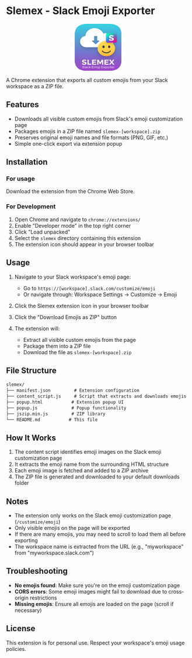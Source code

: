 # Slemex - Slack Emoji Exporter

<div style="text-align: center">
<img src="icon128.png" alt="Slemex Icon" width="128" height="128">
</div>

A Chrome extension that exports all custom emojis from your Slack workspace as a ZIP file.

## Features

- Downloads all visible custom emojis from Slack's emoji customization page
- Packages emojis in a ZIP file named `slemex-[workspace].zip`
- Preserves original emoji names and file formats (PNG, GIF, etc.)
- Simple one-click export via extension popup

## Installation

### For usage

Download the extension from the Chrome Web Store.

### For Development

1. Open Chrome and navigate to `chrome://extensions/`
2. Enable "Developer mode" in the top right corner
3. Click "Load unpacked"
4. Select the `slemex` directory containing this extension
5. The extension icon should appear in your browser toolbar

## Usage

1. Navigate to your Slack workspace's emoji page:
   - Go to `https://[workspace].slack.com/customize/emoji`
   - Or navigate through: Workspace Settings → Customize → Emoji

2. Click the Slemex extension icon in your browser toolbar

3. Click the "Download Emojis as ZIP" button

4. The extension will:
   - Extract all visible custom emojis from the page
   - Package them into a ZIP file
   - Download the file as `slemex-[workspace].zip`

## File Structure

```
slemex/
├── manifest.json         # Extension configuration
├── content_script.js     # Script that extracts and downloads emojis
├── popup.html           # Extension popup UI
├── popup.js             # Popup functionality
├── jszip.min.js         # ZIP library
└── README.md           # This file
```

## How It Works

1. The content script identifies emoji images on the Slack emoji customization page
2. It extracts the emoji name from the surrounding HTML structure
3. Each emoji image is fetched and added to a ZIP archive
4. The ZIP file is generated and downloaded to your default downloads folder

## Notes

- The extension only works on the Slack emoji customization page (`/customize/emoji`)
- Only visible emojis on the page will be exported
- If there are many emojis, you may need to scroll to load them all before exporting
- The workspace name is extracted from the URL (e.g., "myworkspace" from "myworkspace.slack.com")

## Troubleshooting

- **No emojis found**: Make sure you're on the emoji customization page
- **CORS errors**: Some emoji images might fail to download due to cross-origin restrictions
- **Missing emojis**: Ensure all emojis are loaded on the page (scroll if necessary)

## License

This extension is for personal use. Respect your workspace's emoji usage policies.
